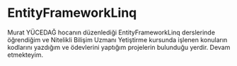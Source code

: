 # EntityFrameworkLinq
Murat YÜCEDAĞ hocanın düzenlediği EntityFrameworkLinq derslerinde öğrendiğim ve Nitelikli Bilişim Uzmanı Yetiştirme kursunda işlenen konuların kodlarını yazdığım ve ödevlerini yaptığım projelerin bulunduğu yerdir. Devam etmekteyim.
